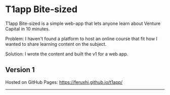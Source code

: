 # T1app Bite-sized 

T1app Bite-sized is a simple web-app that lets anyone learn about Venture Capital in 10 minutes.

Problem: I haven't found a platform to host an online course that fit how I wanted to share learning content on the subject.

Solution: I wrote the content and built the v1 for a web app.

## Version 1


Hosted on GitHub Pages: https://feruxhi.github.io/t1app/

---------------------------------------------------
